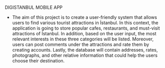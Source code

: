 DIGISTANBUL MOBILE APP

- The aim of this project is to create a user-friendly system that allows users to find various tourist
attractions in İstanbul. In this context, the application is going to store popular cafes, restaurants, and
must-visit attractions of İstanbul. In addition, based on the user input, the most relevant interests in these
three categories will be listed. Moreover, users can post comments under the attractions and rate them by
creating accounts. Lastly, the database will contain addresses, rates, photographs, and other relative
information that could help the users choose their destination.
